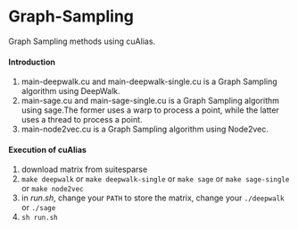# Graph-Sampling
Graph Sampling methods using cuAlias.
#### Introduction
1. main-deepwalk.cu and main-deepwalk-single.cu is a Graph Sampling algorithm using DeepWalk.
2. main-sage.cu and main-sage-single.cu is a Graph Sampling algorithm using sage.The former uses a warp to process a point, while the latter uses a thread to process a point.
3. main-node2vec.cu is a Graph Sampling algorithm using Node2vec.

#### Execution of cuAlias
1. download matrix from suitesparse
2. `make deepwalk` or `make deepwalk-single` or `make sage` or `make sage-single` or `make node2vec`
3. in $run.sh$, change your `PATH` to store the matrix, change your `./deepwalk` or `./sage`
4. `sh run.sh`

